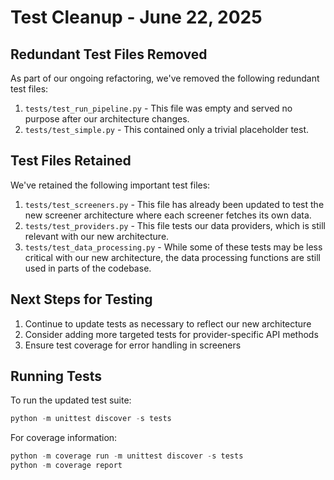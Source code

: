 # Test Cleanup - June 22, 2025

## Redundant Test Files Removed

As part of our ongoing refactoring, we've removed the following redundant test files:

1. `tests/test_run_pipeline.py` - This file was empty and served no purpose after our architecture changes.
2. `tests/test_simple.py` - This contained only a trivial placeholder test.

## Test Files Retained

We've retained the following important test files:

1. `tests/test_screeners.py` - This file has already been updated to test the new screener architecture where each screener fetches its own data.
2. `tests/test_providers.py` - This file tests our data providers, which is still relevant with our new architecture.
3. `tests/test_data_processing.py` - While some of these tests may be less critical with our new architecture, the data processing functions are still used in parts of the codebase.

## Next Steps for Testing

1. Continue to update tests as necessary to reflect our new architecture
2. Consider adding more targeted tests for provider-specific API methods
3. Ensure test coverage for error handling in screeners

## Running Tests

To run the updated test suite:

```powershell
python -m unittest discover -s tests
```

For coverage information:

```powershell
python -m coverage run -m unittest discover -s tests
python -m coverage report
```

